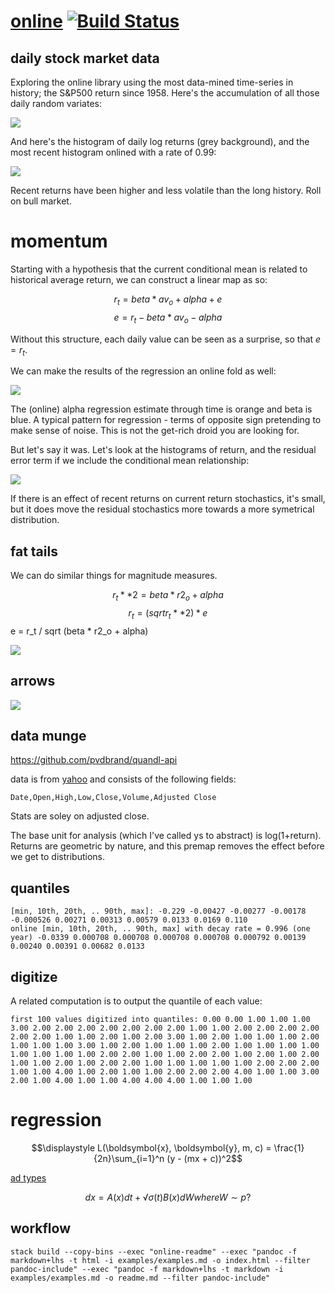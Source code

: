 <meta charset="utf-8">
<link rel="stylesheet" href="https://tonyday567.github.io/other/lhs.css">

[online](https://tonyday567.github.io/online-dev/index.html) [![Build Status](https://travis-ci.org/tonyday567/online-dev.png)](https://travis-ci.org/tonyday567/online-dev)
============================================================================================================================================================================

daily stock market data
-----------------------

Exploring the online library using the most data-mined time-series in
history; the S&P500 return since 1958. Here's the accumulation of all
those daily random variates:

![](other/asum.svg)

And here's the histogram of daily log returns (grey background), and the
most recent histogram onlined with a rate of 0.99:

![](other/hist.svg)

Recent returns have been higher and less volatile than the long history.
Roll on bull market.

momentum
========

Starting with a hypothesis that the current conditional mean is related
to historical average return, we can construct a linear map as so:

$$ r_t = beta * av_o + alpha + e $$ $$ e = r_t - beta * av_o - alpha $$

Without this structure, each daily value can be seen as a surprise, so
that $e=r_t$.

We can make the results of the regression an online fold as well:

![](other/cmean.svg)

The (online) alpha regression estimate through time is orange and beta
is blue. A typical pattern for regression - terms of opposite sign
pretending to make sense of noise. This is not the get-rich droid you
are looking for.

But let's say it was. Let's look at the histograms of return, and the
residual error term if we include the conditional mean relationship:

![](other/cmeane.svg)

If there is an effect of recent returns on current return stochastics,
it's small, but it does move the residual stochastics more towards a
more symetrical distribution.

fat tails
---------

We can do similar things for magnitude measures.

$$r_t**2 = beta * r2_o + alpha$$ $$r_t = (sqrt r_t**2) * e
$$e = r\_t / sqrt (beta \* r2\_o + alpha)

![](other/csqma.svg)

arrows
------

![](other/arrows.svg)

data munge
----------

https://github.com/pvdbrand/quandl-api

data is from
[yahoo](https://www.quandl.com/data/YAHOO/INDEX_GSPC-S-P-500-Index) and
consists of the following fields:

    Date,Open,High,Low,Close,Volume,Adjusted Close

Stats are soley on adjusted close.

The base unit for analysis (which I've called ys to abstract) is
log(1+return). Returns are geometric by nature, and this premap removes
the effect before we get to distributions.

quantiles
---------

    [min, 10th, 20th, .. 90th, max]: -0.229 -0.00427 -0.00277 -0.00178 -0.000526 0.00271 0.00313 0.00579 0.0133 0.0169 0.110
    online [min, 10th, 20th, .. 90th, max] with decay rate = 0.996 (one year) -0.0339 0.000708 0.000708 0.000708 0.000708 0.000792 0.00139 0.00240 0.00391 0.00682 0.0133

digitize
--------

A related computation is to output the quantile of each value:

    first 100 values digitized into quantiles: 0.00 0.00 1.00 1.00 1.00 3.00 2.00 2.00 2.00 2.00 2.00 2.00 2.00 1.00 1.00 2.00 2.00 2.00 2.00 2.00 2.00 1.00 1.00 2.00 1.00 2.00 3.00 1.00 2.00 1.00 1.00 1.00 2.00 1.00 1.00 1.00 3.00 1.00 2.00 1.00 1.00 1.00 2.00 1.00 1.00 1.00 1.00 1.00 1.00 1.00 1.00 2.00 2.00 1.00 1.00 2.00 2.00 1.00 2.00 1.00 2.00 1.00 1.00 2.00 1.00 2.00 2.00 1.00 1.00 1.00 1.00 1.00 2.00 2.00 2.00 1.00 1.00 4.00 1.00 2.00 1.00 1.00 2.00 2.00 2.00 4.00 1.00 1.00 3.00 2.00 1.00 4.00 1.00 1.00 4.00 4.00 4.00 1.00 1.00 1.00

regression
==========

$$\displaystyle L(\boldsymbol{x}, \boldsymbol{y}, m, c) = \frac{1}{2n}\sum_{i=1}^n (y - (mx + c))^2$$

[ad
types](http://stackoverflow.com/questions/11654168/acceptable-types-in-numeric-ad-functions)

$$dx=A(x)dt+√​σ(t)​​​B(x)dW where W∼p?$$

workflow
--------

    stack build --copy-bins --exec "online-readme" --exec "pandoc -f markdown+lhs -t html -i examples/examples.md -o index.html --filter pandoc-include" --exec "pandoc -f markdown+lhs -t markdown -i examples/examples.md -o readme.md --filter pandoc-include"
